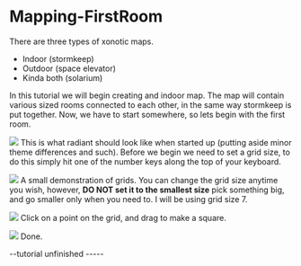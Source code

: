 Mapping-FirstRoom
=================

There are three types of xonotic maps.

-   Indoor (stormkeep)
-   Outdoor (space elevator)
-   Kinda both (solarium)

In this tutorial we will begin creating and indoor map. The map will contain various sized rooms connected to each other, in the same way stormkeep is put together. Now, we have to start somewhere, so lets begin with the first room.

![](radiant-base.gif)
This is what radiant should look like when started up (putting aside minor theme differences and such). Before we begin we need to set a grid size, to do this simply hit one of the number keys along the top of your keyboard.

![](grid-0001.gif)
A small demonstration of grids. You can change the grid size anytime you wish, however, **DO NOT set it to the smallest size** pick something big, and go smaller only when you need to. I will be using grid size 7.

![](drag-0003.gif)
Click on a point on the grid, and drag to make a square.

![](drag-0002.gif)
Done.

--tutorial unfinished -----
